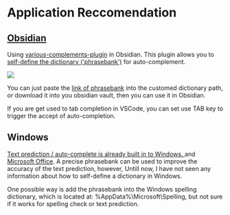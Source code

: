 # Application Reccomendation


## [Obsidian](https://obsidian.md/)

Using [various-complements-plugin](https://github.com/tadashi-aikawa/obsidian-various-complements-plugin) in Obsidian. This plugin allows you to [self-define the dictionary ('phrasebank')](https://tadashi-aikawa.github.io/docs-obsidian-various-complements-plugin/1.%20Features/Custom%20dictionary%20complement/) for auto-complement.


![](https://tadashi-aikawa.github.io/docs-obsidian-various-complements-plugin/resources/custom-dictionary-complement-demo.gif)

You can just paste the [link of phrasebank](https://open-phrasebank.readthedocs.io/en/latest/phasebank.html) into the customed dictionary path, or download it into you obsidian vault, then you can use it in Obsidian.

If you are get used to tab completion in VSCode, you can set use TAB key to trigger the accept of auto-completion.

## Windows

[Text prediction / auto-complete is already built in to Windows. ](https://support.microsoft.com/en-us/windows/enable-text-suggestions-in-windows-0bf313ca-c992-4173-aa5f-8341d3953498#:~:text=In%20Windows%20Settings%2C%20select%20Devices,typing%20on%20a%20physical%20keyboard.) and [Microsoft Office](https://www.howtogeek.com/726539/how-to-use-text-predictions-in-microsoft-word/). A precise phrasebank can be used to improve the accuracy of the text prediction, however, Untill now, I have not seen any information about how to self-define a dictionary in Windows.

One possible way is add the phrasebank into the Windows spelling dictionary, which is located at: %AppData%\Microsoft\Spelling, but not sure if it works for spelling check or text prediction.




